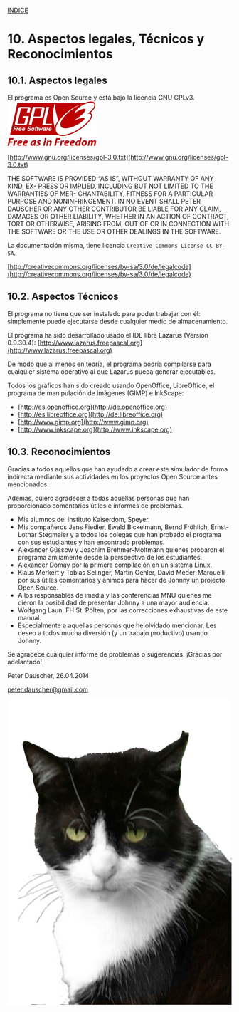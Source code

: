 [INDICE](./README.md)

# 10. Aspectos legales, Técnicos y Reconocimientos

## 10.1. Aspectos legales

El programa es Open Source y está bajo la licencia GNU GPLv3. ![GPL](./imagen/10-gpl.png)

[http://www.gnu.org/licenses/gpl-3.0.txt](http://www.gnu.org/licenses/gpl-3.0.txt)

THE SOFTWARE IS PROVIDED “AS IS”, WITHOUT WARRANTY OF ANY KIND, EX-
PRESS OR IMPLIED, INCLUDING BUT NOT LIMITED TO THE WARRANTIES OF MER-
CHANTABILITY, FITNESS FOR A PARTICULAR PURPOSE AND NONINFRINGEMENT.
IN NO EVENT SHALL PETER DAUSCHER OR ANY OTHER CONTRIBUTOR BE LIABLE
FOR ANY CLAIM, DAMAGES OR OTHER LIABILITY, WHETHER IN AN ACTION OF
CONTRACT, TORT OR OTHERWISE, ARISING FROM, OUT OF OR IN CONNECTION
WITH THE SOFTWARE OR THE USE OR OTHER DEALINGS IN THE SOFTWARE.

La documentación misma, tiene licencia `Creative Commons License CC-BY-SA`.

[http://creativecommons.org/licenses/by-sa/3.0/de/legalcode](http://creativecommons.org/licenses/by-sa/3.0/de/legalcode)

## 10.2. Aspectos Técnicos
El programa no tiene que ser instalado para poder trabajar con él:
simplemente puede ejecutarse desde cualquier medio de almacenamiento.

El programa ha sido desarrollado usado el IDE libre Lazarus (Version 0.9.30.4):
[http://www.lazarus.freepascal.org](http://www.lazarus.freepascal.org)

De modo que al menos en teoría, el programa podría compilarse para cualquier
sistema operativo al que Lazarus pueda generar ejecutables.

Todos los gráficos han sido creado usando OpenOffice, LibreOffice,
el programa de manipulación de imágenes (GIMP) e InkScape:

* [http://es.openoffice.org](http://de.openoffice.org)
* [http://es.libreoffice.org](http://de.libreoffice.org)
* [http://www.gimp.org](http://www.gimp.org)
* [http://www.inkscape.org](http://www.inkscape.org)

## 10.3. Reconocimientos

Gracias a todos aquellos que han ayudado a crear este simulador de forma indirecta
mediante sus actividades en los proyectos Open Source antes mencionados.

Además, quiero agradecer a todas aquellas personas que han proporcionado
comentarios útiles e informes de problemas.

* Mis alumnos del Instituto Kaiserdom, Speyer.
* Mis compañeros Jens Fiedler, Ewald Bickelmann, Bernd Fröhlich, Ernst-Lothar
Stegmaier y a todos los colegas que han probado el programa con sus estudiantes
y han encontrado problemas.
* Alexander Güssow y Joachim Brehmer-Moltmann quienes probaron el programa
amliamente desde la perspectiva de los estudiantes.
* Alexander Domay por la primera compilación en un sistema Linux.
* Klaus Merkert y Tobias Selinger, Martin Oehler, David Meder-Marouelli
por sus útiles comentarios y ánimos para hacer de Johnny un projecto
Open Source.
* A los responsables de imedia y las conferencias MNU quienes me dieron
la posibilidad de presentar Johnny a una mayor audiencia.
* Wolfgang Laun, FH St. Pölten, por las correcciones exhaustivas de este manual.
* Especialmente a aquellas personas que he olvidado mencionar.
Les deseo a todos mucha diversión (y un trabajo productivo) usando Johnny.

Se agradece cualquier informe de problemas o sugerencias. ¡Gracias por adelantado!

Peter Dauscher, 26.04.2014

peter.dauscher@gmail.com

![Gato](./imagen/cat.png)
